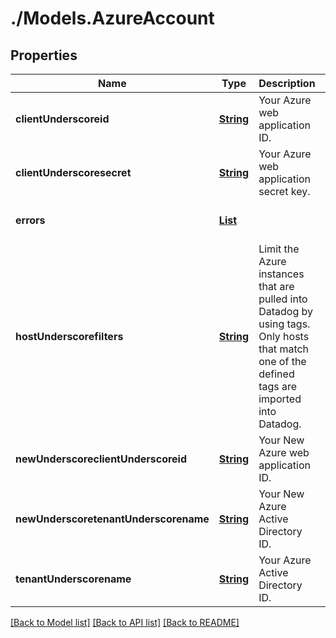 # ./Models.AzureAccount
## Properties

Name | Type | Description | Notes
------------ | ------------- | ------------- | -------------
**clientUnderscoreid** | [**String**][1] | Your Azure web application ID. | [optional] [default to null]
**clientUnderscoresecret** | [**String**][1] | Your Azure web application secret key. | [optional] [default to null]
**errors** | [**List**][1] |  | [optional] [default to null]
**hostUnderscorefilters** | [**String**][1] | Limit the Azure instances that are pulled into Datadog by using tags. Only hosts that match one of the defined tags are imported into Datadog. | [optional] [default to null]
**newUnderscoreclientUnderscoreid** | [**String**][1] | Your New Azure web application ID. | [optional] [default to null]
**newUnderscoretenantUnderscorename** | [**String**][1] | Your New Azure Active Directory ID. | [optional] [default to null]
**tenantUnderscorename** | [**String**][1] | Your Azure Active Directory ID. | [optional] [default to null]

[[Back to Model list]][2] [[Back to API list]][3] [[Back to README]][4]

[1]: string.md
[2]: ../README.md#documentation-for-models
[3]: ../README.md#documentation-for-api-endpoints
[4]: ../README.md
